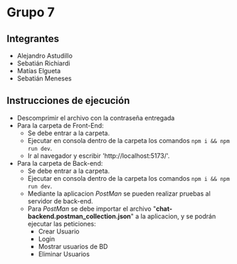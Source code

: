 # Grupo 7

## Integrantes
- Alejandro Astudillo
- Sebatián Richiardi
- Matías Elgueta
- Sebatián Meneses

## Instrucciones de ejecución
- Descomprimir el archivo con la contraseña entregada
- Para la carpeta de Front-End:
  - Se debe entrar a la carpeta.
  - Ejecutar en consola dentro de la carpeta los comandos `npm i && npm run dev`.
  - Ir al navegador y escribir 'http://localhost:5173/'.
- Para la carpeta de Back-end:
  - Se debe entrar a la carpeta.
  - Ejecutar en consola dentro de la carpeta los comandos `npm i && npm run dev`.
  - Mediante la aplicacion *PostMan* se pueden realizar pruebas al servidor de back-end.
  - Para *PostMan* se debe importar el archivo "**chat-backend.postman_collection.json**" a la aplicacion, y se podrán ejecutar las peticiones:
    - Crear Usuario
    - Login
    - Mostrar usuarios de BD
    - Eliminar Usuarios
